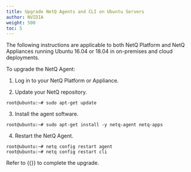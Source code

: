 ```yaml
---
title: Upgrade NetQ Agents and CLI on Ubuntu Servers
author: NVIDIA
weight: 500
toc: 5
---
```

The following instructions are applicable to both NetQ Platform and NetQ Appliances running Ubuntu 16.04 or 18.04 in on-premises and cloud deployments.

To upgrade the NetQ Agent:

1. Log in to your NetQ Platform or Appliance.

2. Update your NetQ repository.

```
root@ubuntu:~# sudo apt-get update
```

3. Install the agent software.

```
root@ubuntu:~# sudo apt-get install -y netq-agent netq-apps
```

4. Restart the NetQ Agent.

```
root@ubuntu:~# netq config restart agent
root@ubuntu:~# netq config restart cli
```

Refer to {{<link title="Install and Configure the NetQ Agent on Ubuntu Servers">}} to complete the upgrade.
